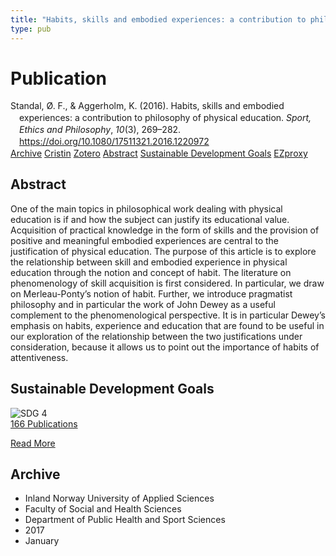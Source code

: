 ```yaml
---
title: "Habits, skills and embodied experiences: a contribution to philosophy of physical education"
type: pub
---
```

<h1>Publication</h1>
<article id="csl-bib-container-6WXZXZ58" class="csl-bib-container">
  <div class="csl-bib-body" style="line-height: 1.35; padding-left: 1em; text-indent:-1em;">
  <div class="csl-entry">Standal, &#xD8;. F., &amp; Aggerholm, K. (2016). Habits, skills and embodied experiences: a contribution to philosophy of physical education. <i>Sport, Ethics and Philosophy</i>, <i>10</i>(3), 269&#x2013;282. <a href="https://doi.org/10.1080/17511321.2016.1220972">https://doi.org/10.1080/17511321.2016.1220972</a></div>
</div>
  <div class="csl-bib-buttons">
    <a href="#taxonomy-article-6WXZXZ58" class="csl-bib-button">Archive</a>
    <a href="https://app.cristin.no/results/show.jsf?id=1426348" alt="Cristin URL" class="csl-bib-button">Cristin</a>
    <a href="http://zotero.org/groups/5022929/items/6WXZXZ58" alt="Zotero URL" class="csl-bib-button">Zotero</a>
    <a href="#abstract-article-6WXZXZ58" class="csl-bib-button">Abstract</a>
    <a href="#sdg-article-6WXZXZ58" class="csl-bib-button">Sustainable Development Goals</a>
    <a href="http://ezproxy.inn.no/login?url=https://doi.org/10.1080/17511321.2016.1220972" class="csl-bib-button">EZproxy</a>
  </div>
  <div id="csl-bib-meta-container-6WXZXZ58"></div>
</article>
<div id="csl-bib-meta-6WXZXZ58" class="csl-bib-meta">
  <article id="abstract-article-6WXZXZ58" class="abstract-article">
    <h1>Abstract</h1>
    One of the main topics in philosophical work dealing with physical education is if and how the subject can justify its educational value. Acquisition of practical knowledge in the form of skills and the provision of positive and meaningful embodied experiences are central to the justification of physical education. The purpose of this article is to explore the relationship between skill and embodied experience in physical education through the notion and concept of habit. The literature on phenomenology of skill acquisition is first considered. In particular, we draw on Merleau-Ponty’s notion of habit. Further, we introduce pragmatist philosophy and in particular the work of John Dewey as a useful complement to the phenomenological perspective. It is in particular Dewey’s emphasis on habits, experience and education that are found to be useful in our exploration of the relationship between the two justifications under consideration, because it allows us to point out the importance of habits of attentiveness.
  </article>
  <article id="sdg-article-6WXZXZ58" class="sdg-article">
    <h1>Sustainable Development Goals</h1>
    <div class="sdg-container"><div id="sdg4" class="sdg">
<img src="{{< params subfolder >}}images/sdg/sdg04_en.png" class="image" alt="SDG 4">
<div class="sdg-overlay">
<a href="{{< params subfolder >}}en/archive/?sdg=4#archive" class="sdg-publication-count"><span>166</span> Publications</a>
<p><a href="https://sdgs.un.org/goals/goal4" class="sdg-read-more">Read More</a></p>
</div>
</div></div>
  </article>
  <article id="taxonomy-article-6WXZXZ58" class="taxonomy-article">
    <h1>Archive</h1>
    <ul>
      <li>Inland Norway University of Applied Sciences</li>
      <li>Faculty of Social and Health Sciences</li>
      <li>Department of Public Health and Sport Sciences</li>
      <li>2017</li>
      <li>January</li>
    </ul>
  </article>
</div>
